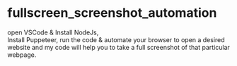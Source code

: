 # fullscreen_screenshot_automation 

open VSCode  & Install NodeJs,  
Install Puppeteer, 
run the code & automate your browser to open a desired website and my code will help you to take a full screenshot of that particular webpage.
